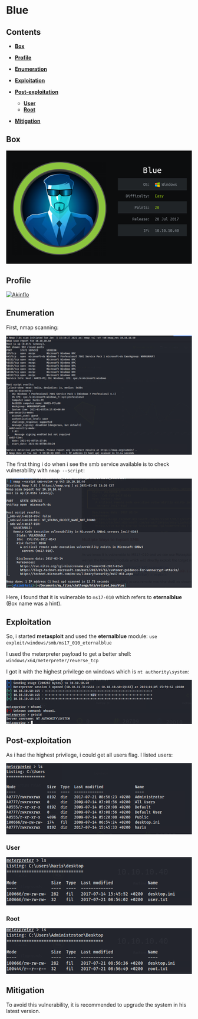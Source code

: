 # Blue



## Contents

- [**Box**](#Box)
- [**Profile**](#Profile)
- [**Enumeration**](#Enumeration)
- [**Exploitation**](#Exploitation)
- [**Post-exploitation**](#Post-exploitation)
  - [**User**](#User)
  - [**Root**](#Root)

- [**Mitigation**](#Mitigation)



## Box

![](img/box_info.png) 



## Profile

[![Akinflo](http://www.hackthebox.eu/badge/image/419539)](https://www.hackthebox.eu/home/users/profile/419539)



## Enumeration

First, nmap scanning:

![](img/nmap.png) 



The first thing i do when i see the smb service available is to check vulnerability with `nmap --script`:

![](img/nmap_smb_vuln.png) 



Here, i found that it is vulnerable to `ms17-010` which refers to **eternalblue** (Box name was a hint).  



## Exploitation

So, i started **metasploit** and used the **eternalblue** module: `use exploit/windows/smb/ms17_010_eternalblue` 

I used the meterpreter payload to get a better shell: `windows/x64/meterpreter/reverse_tcp`

I got it with the highest privilege on windows which is `nt authority\system`:

![](img/exploit.png) 



## Post-exploitation

As i had the highest privilege, i could get all users flag. I listed users:

![](img/users.png) 



### User

![](img/own_user.png) 



### Root

![](img/own_root.png) 



## Mitigation

To avoid this vulnerability, it is recommended to upgrade the system in his latest version.